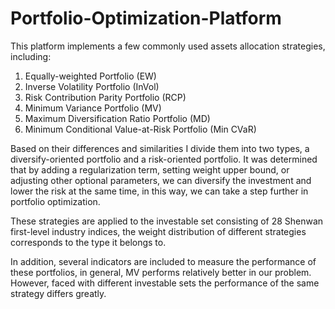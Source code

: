 # Portfolio-Optimization-Platform

This platform implements a few commonly used assets allocation
strategies, including: 

1. Equally-weighted Portfolio (EW)
2. Inverse Volatility Portfolio (InVol)
3. Risk Contribution Parity Portfolio (RCP)
4. Minimum Variance Portfolio (MV)
5. Maximum Diversification Ratio Portfolio (MD)
7. Minimum Conditional Value-at-Risk Portfolio (Min CVaR)

Based on their differences and similarities I divide them into two types,
a diversify-oriented portfolio and a risk-oriented portfolio. It was determined that by adding a regularization term, setting weight upper
bound, or adjusting other optional parameters, we can diversify the investment and lower
the risk at the same time, in this way, we can take a step further in portfolio optimization.

These strategies are applied to the investable set consisting of 28 Shenwan first-level
industry indices, the weight distribution of different strategies corresponds to the type it
belongs to. 

In addition, several indicators are included to measure the performance of these
portfolios, in general, MV performs relatively better in our problem. However, faced with
different investable sets the performance of the same strategy differs greatly.
